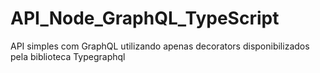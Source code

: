 # API_Node_GraphQL_TypeScript
API simples com GraphQL utilizando apenas decorators disponibilizados pela biblioteca Typegraphql
